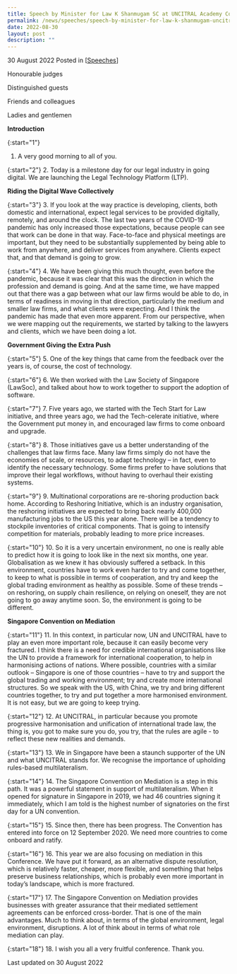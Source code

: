 ```yaml
---
title: Speech by Minister for Law K Shanmugam SC at UNCITRAL Academy Conference
permalink: /news/speeches/speech-by-minister-for-law-k-shanmugam-uncitral-academy-conference/
date: 2022-08-30
layout: post
description: ""
---
```

30 August 2022 Posted in [[Speeches](/news/speeches)]

Honourable judges

Distinguished guests

Friends and colleagues

Ladies and gentlemen

**Introduction**

{:start="1"}
1.	A very good morning to all of you. 

{:start="2"}
2.	Today is a milestone day for our legal industry in going digital. We are launching the Legal Technology Platform (LTP). 

**Riding the Digital Wave Collectively**

{:start="3"}
3.	If you look at the way practice is developing, clients, both domestic and international, expect legal services to be provided digitally, remotely, and around the clock. The last two years of the COVID-19 pandemic has only increased those expectations, because people can see that work can be done in that way. Face-to-face and physical meetings are important, but they need to be substantially supplemented by being able to work from anywhere, and deliver services from anywhere. Clients expect that, and that demand is going to grow. 

{:start="4"}
4.	We have been giving this much thought, even before the pandemic, because it was clear that this was the direction in which the profession and demand is going. And at the same time, we have mapped out that there was a gap between what our law firms would be able to do, in terms of readiness in moving in that direction, particularly the medium and smaller law firms, and what clients were expecting. And I think the pandemic has made that even more apparent. From our perspective, when we were mapping out the requirements, we started by talking to the lawyers and clients, which we have been doing a lot. 

**Government Giving the Extra Push**

{:start="5"}
5.	One of the key things that came from the feedback over the years is, of course, the cost of technology.

{:start="6"}
6.	We then worked with the Law Society of Singapore (LawSoc), and talked about how to work together to support the adoption of software.

{:start="7"}
 7.	Five years ago, we started with the Tech Start for Law initiative, and three years ago, we had the Tech-celerate initiative, where the Government put money in, and encouraged law firms to come onboard and upgrade. 

{:start="8"}
 8.	Those initiatives gave us a better understanding of the challenges that law firms face.  Many law firms simply do not have the economies of scale, or resources, to adapt technology – in fact, even to identify the necessary technology. Some firms prefer to have solutions that improve their legal workflows, without having to overhaul their existing systems.

{:start="9"}
9.	Multinational corporations are re-shoring production back home. According to Reshoring Initiative, which is an industry organisation, the reshoring initiatives are expected to bring back nearly 400,000 manufacturing jobs to the US this year alone. There will be a tendency to stockpile inventories of critical components. That is going to intensify competition for materials, probably leading to more price increases.

{:start="10"}
10.	So it is a very uncertain environment, no one is really able to predict how it is going to look like in the next six months, one year. Globalisation as we knew it has obviously suffered a setback. In this environment, countries have to work even harder to try and come together, to keep to what is possible in terms of cooperation, and try and keep the global trading environment as healthy as possible. Some of these trends – on reshoring, on supply chain resilience, on relying on oneself, they are not going to go away anytime soon. So, the environment is going to be different.

**Singapore Convention on Mediation**

{:start="11"}
11.	In this context, in particular now, UN and UNCITRAL have to play an even more important role, because it can easily become very fractured. I think there is a need for credible international organisations like the UN to provide a framework for international cooperation, to help in harmonising actions of nations. Where possible, countries with a similar outlook – Singapore is one of those countries – have to try and support the global trading and working environment; try and create more international structures. So we speak with the US, with China, we try and bring different countries together, to try and put together a more harmonised environment. It is not easy, but we are going to keep trying.

{:start="12"}
12.	At UNCITRAL, in particular because you promote progressive harmonisation and unification of international trade law, the thing is, you got to make sure you do, you try, that the rules are agile - to reflect these new realities and demands.

{:start="13"}
13. We in Singapore have been a staunch supporter of the UN and what UNCITRAL stands for. We recognise the importance of upholding rules-based multilateralism.

{:start="14"}
14. The Singapore Convention on Mediation is a step in this path. It was a powerful statement in support of multilateralism. When it opened for signature in Singapore in 2019, we had 46 countries signing it immediately, which I am told is the highest number of signatories on the first day for a UN convention.

{:start="15"}
15. Since then, there has been progress. The Convention has entered into force on 12 September 2020. We need more countries to come onboard and ratify.

{:start="16"}
16.	This year we are also focusing on mediation in this Conference. We have put it forward, as an alternative dispute resolution, which is relatively faster, cheaper, more flexible, and something that helps preserve business relationships, which is probably even more important in today’s landscape, which is more fractured. 

{:start="17"}
17.	The Singapore Convention on Mediation provides businesses with greater assurance that their mediated settlement agreements can be enforced cross-border. That is one of the main advantages. Much to think about, in terms of the global environment, legal environment, disruptions. A lot of think about in terms of what role mediation can play.

{:start="18"}
18.	I wish you all a very fruitful conference. Thank you.

<p class="right-side-updated">Last updated on 30 August 2022</p>